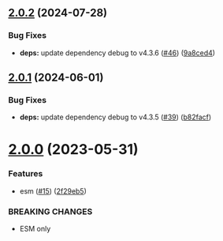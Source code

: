 ## [2.0.2](https://github.com/webtorrent/lt_donthave/compare/v2.0.1...v2.0.2) (2024-07-28)


### Bug Fixes

* **deps:** update dependency debug to v4.3.6 ([#46](https://github.com/webtorrent/lt_donthave/issues/46)) ([9a8ced4](https://github.com/webtorrent/lt_donthave/commit/9a8ced4f8d130439b5e77bf6a139f89168d73868))

## [2.0.1](https://github.com/webtorrent/lt_donthave/compare/v2.0.0...v2.0.1) (2024-06-01)


### Bug Fixes

* **deps:** update dependency debug to v4.3.5 ([#39](https://github.com/webtorrent/lt_donthave/issues/39)) ([b82facf](https://github.com/webtorrent/lt_donthave/commit/b82facf39a387e38b364ff49cba63ba44d88b38c))

# [2.0.0](https://github.com/webtorrent/lt_donthave/compare/v1.0.1...v2.0.0) (2023-05-31)


### Features

* esm ([#15](https://github.com/webtorrent/lt_donthave/issues/15)) ([2f29eb5](https://github.com/webtorrent/lt_donthave/commit/2f29eb5e9c0d7844df0c928626437cfe3909b7fa))


### BREAKING CHANGES

* ESM only
